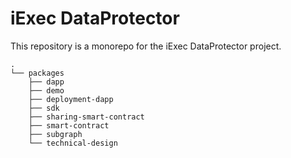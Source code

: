 # iExec DataProtector

This repository is a monorepo for the iExec DataProtector project.

```
.
└── packages
    ├── dapp
    ├── demo
    ├── deployment-dapp
    ├── sdk
    ├── sharing-smart-contract
    ├── smart-contract
    ├── subgraph
    └── technical-design
```
